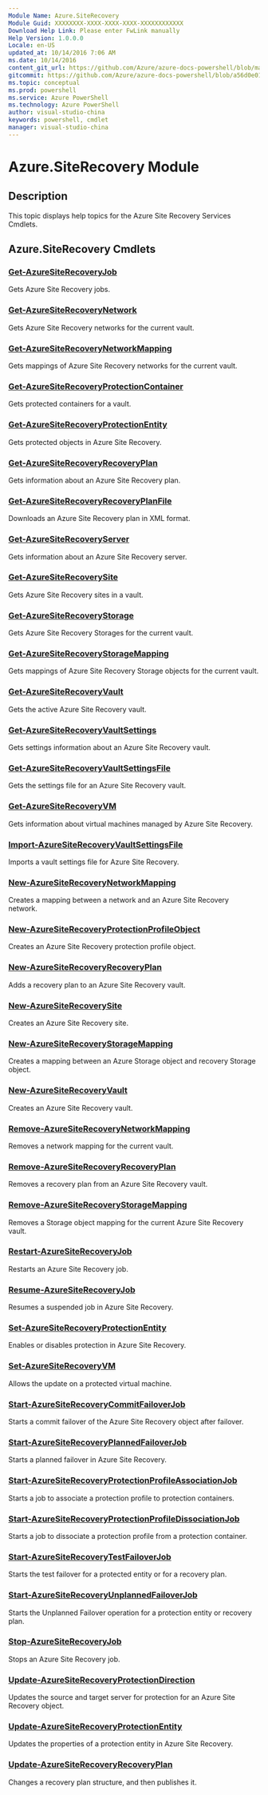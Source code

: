 ```yaml
---
Module Name: Azure.SiteRecovery
Module Guid: XXXXXXXX-XXXX-XXXX-XXXX-XXXXXXXXXXXX
Download Help Link: Please enter FwLink manually
Help Version: 1.0.0.0
Locale: en-US
updated_at: 10/14/2016 7:06 AM
ms.date: 10/14/2016
content_git_url: https://github.com/Azure/azure-docs-powershell/blob/master/azureps-cmdlets-docs/ServiceManagement/Azure.SiteRecovery/v1.0/CmdletMDs/Azure.SiteRecovery.md
gitcommit: https://github.com/Azure/azure-docs-powershell/blob/a56d0e01e65c2c33aa2af13dd29addc94ead6e88/azureps-cmdlets-docs/ServiceManagement/Azure.SiteRecovery/v1.0/CmdletMDs/Azure.SiteRecovery.md
ms.topic: conceptual
ms.prod: powershell
ms.service: Azure PowerShell
ms.technology: Azure PowerShell
author: visual-studio-china
keywords: powershell, cmdlet
manager: visual-studio-china
---
```


# Azure.SiteRecovery Module
## Description
This topic displays help topics for the Azure Site Recovery Services Cmdlets. 

## Azure.SiteRecovery Cmdlets
### [Get-AzureSiteRecoveryJob](Get-AzureSiteRecoveryJob.md)
Gets Azure Site Recovery jobs.


### [Get-AzureSiteRecoveryNetwork](Get-AzureSiteRecoveryNetwork.md)
Gets Azure Site Recovery networks for the current vault.


### [Get-AzureSiteRecoveryNetworkMapping](Get-AzureSiteRecoveryNetworkMapping.md)
Gets mappings of Azure Site Recovery networks for the current vault.


### [Get-AzureSiteRecoveryProtectionContainer](Get-AzureSiteRecoveryProtectionContainer.md)
Gets protected containers for a vault.


### [Get-AzureSiteRecoveryProtectionEntity](Get-AzureSiteRecoveryProtectionEntity.md)
Gets protected objects in Azure Site Recovery.


### [Get-AzureSiteRecoveryRecoveryPlan](Get-AzureSiteRecoveryRecoveryPlan.md)
Gets information about an Azure Site Recovery plan.


### [Get-AzureSiteRecoveryRecoveryPlanFile](Get-AzureSiteRecoveryRecoveryPlanFile.md)
Downloads an Azure Site Recovery plan in XML format.


### [Get-AzureSiteRecoveryServer](Get-AzureSiteRecoveryServer.md)
Gets information about an Azure Site Recovery server.


### [Get-AzureSiteRecoverySite](Get-AzureSiteRecoverySite.md)
Gets Azure Site Recovery sites in a vault.


### [Get-AzureSiteRecoveryStorage](Get-AzureSiteRecoveryStorage.md)
Gets Azure Site Recovery Storages for the current vault.


### [Get-AzureSiteRecoveryStorageMapping](Get-AzureSiteRecoveryStorageMapping.md)
Gets mappings of Azure Site Recovery Storage objects for the current vault.


### [Get-AzureSiteRecoveryVault](Get-AzureSiteRecoveryVault.md)
Gets the active Azure Site Recovery vault.


### [Get-AzureSiteRecoveryVaultSettings](Get-AzureSiteRecoveryVaultSettings.md)
Gets settings information about an Azure Site Recovery vault.


### [Get-AzureSiteRecoveryVaultSettingsFile](Get-AzureSiteRecoveryVaultSettingsFile.md)
Gets the settings file for an Azure Site Recovery vault.


### [Get-AzureSiteRecoveryVM](Get-AzureSiteRecoveryVM.md)
Gets information about virtual machines managed by Azure Site Recovery.


### [Import-AzureSiteRecoveryVaultSettingsFile](Import-AzureSiteRecoveryVaultSettingsFile.md)
Imports a vault settings file for Azure Site Recovery.


### [New-AzureSiteRecoveryNetworkMapping](New-AzureSiteRecoveryNetworkMapping.md)
Creates a mapping between a network and an Azure Site Recovery network.


### [New-AzureSiteRecoveryProtectionProfileObject](New-AzureSiteRecoveryProtectionProfileObject.md)
Creates an Azure Site Recovery protection profile object.


### [New-AzureSiteRecoveryRecoveryPlan](New-AzureSiteRecoveryRecoveryPlan.md)
Adds a recovery plan to an Azure Site Recovery vault.


### [New-AzureSiteRecoverySite](New-AzureSiteRecoverySite.md)
Creates an Azure Site Recovery site.


### [New-AzureSiteRecoveryStorageMapping](New-AzureSiteRecoveryStorageMapping.md)
Creates a mapping between an Azure Storage object and recovery Storage object.


### [New-AzureSiteRecoveryVault](New-AzureSiteRecoveryVault.md)
Creates an Azure Site Recovery vault.


### [Remove-AzureSiteRecoveryNetworkMapping](Remove-AzureSiteRecoveryNetworkMapping.md)
Removes a network mapping for the current vault.


### [Remove-AzureSiteRecoveryRecoveryPlan](Remove-AzureSiteRecoveryRecoveryPlan.md)
Removes a recovery plan from an Azure Site Recovery vault.


### [Remove-AzureSiteRecoveryStorageMapping](Remove-AzureSiteRecoveryStorageMapping.md)
Removes a Storage object mapping for the current Azure Site Recovery vault.


### [Restart-AzureSiteRecoveryJob](Restart-AzureSiteRecoveryJob.md)
Restarts an Azure Site Recovery job.


### [Resume-AzureSiteRecoveryJob](Resume-AzureSiteRecoveryJob.md)
Resumes a suspended job in Azure Site Recovery.


### [Set-AzureSiteRecoveryProtectionEntity](Set-AzureSiteRecoveryProtectionEntity.md)
Enables or disables protection in Azure Site Recovery.


### [Set-AzureSiteRecoveryVM](Set-AzureSiteRecoveryVM.md)
Allows the update on a protected virtual machine.


### [Start-AzureSiteRecoveryCommitFailoverJob](Start-AzureSiteRecoveryCommitFailoverJob.md)
Starts a commit failover of the Azure Site Recovery object after failover.


### [Start-AzureSiteRecoveryPlannedFailoverJob](Start-AzureSiteRecoveryPlannedFailoverJob.md)
Starts a planned failover in Azure Site Recovery.


### [Start-AzureSiteRecoveryProtectionProfileAssociationJob](Start-AzureSiteRecoveryProtectionProfileAssociationJob.md)
Starts a job to associate a protection profile to protection containers.


### [Start-AzureSiteRecoveryProtectionProfileDissociationJob](Start-AzureSiteRecoveryProtectionProfileDissociationJob.md)
Starts a job to dissociate a protection profile from a protection container.


### [Start-AzureSiteRecoveryTestFailoverJob](Start-AzureSiteRecoveryTestFailoverJob.md)
Starts the test failover for a protected entity or for a recovery plan.


### [Start-AzureSiteRecoveryUnplannedFailoverJob](Start-AzureSiteRecoveryUnplannedFailoverJob.md)
Starts the Unplanned Failover operation for a protection entity or recovery plan.


### [Stop-AzureSiteRecoveryJob](Stop-AzureSiteRecoveryJob.md)
Stops an Azure Site Recovery job.


### [Update-AzureSiteRecoveryProtectionDirection](Update-AzureSiteRecoveryProtectionDirection.md)
Updates the source and target server for protection for an Azure Site Recovery object.


### [Update-AzureSiteRecoveryProtectionEntity](Update-AzureSiteRecoveryProtectionEntity.md)
Updates the properties of a protection entity in Azure Site Recovery.


### [Update-AzureSiteRecoveryRecoveryPlan](Update-AzureSiteRecoveryRecoveryPlan.md)
Changes a recovery plan structure, and then publishes it.




